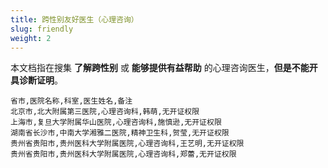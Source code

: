 ```yaml
---
title: 跨性别友好医生（心理咨询）
slug: friendly
weight: 2
---
```


本文档指在搜集 **了解跨性别** 或 **能够提供有益帮助** 的心理咨询医生，**但是不能开具诊断证明**。

<!-- 表格按拼音排序以便于目视筛选 -->

```csv
省市,医院名称,科室,医生姓名,备注
北京市,北大附属第三医院,心理咨询科,韩萌,无开证权限
上海市,复旦大学附属华山医院,心理咨询科,施慎逊,无开证权限
湖南省长沙市,中南大学湘雅二医院,精神卫生科,贺莹,无开证权限
贵州省贵阳市,贵州医科大学附属医院,心理咨询科,王艺明,无开证权限
贵州省贵阳市,贵州医科大学附属医院,心理咨询科,郑蕾,无开证权限
```
